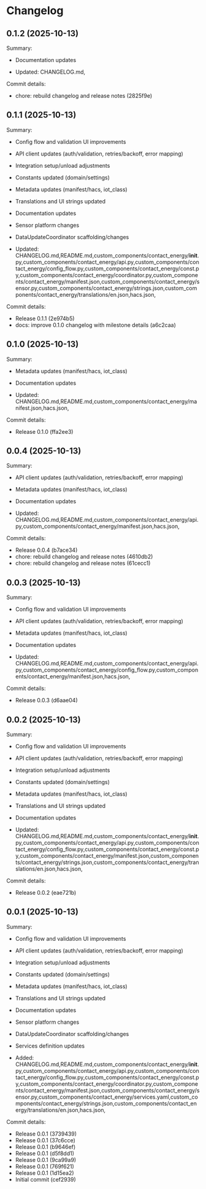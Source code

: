 # Changelog

## 0.1.2 (2025-10-13)

Summary:
- Documentation updates

- Updated: CHANGELOG.md,

Commit details:
- chore: rebuild changelog and release notes (2825f9e)


## 0.1.1 (2025-10-13)

Summary:
- Config flow and validation UI improvements
- API client updates (auth/validation, retries/backoff, error mapping)
- Integration setup/unload adjustments
- Constants updated (domain/settings)
- Metadata updates (manifest/hacs, iot_class)
- Translations and UI strings updated
- Documentation updates
- Sensor platform changes
- DataUpdateCoordinator scaffolding/changes

- Updated: CHANGELOG.md,README.md,custom_components/contact_energy/__init__.py,custom_components/contact_energy/api.py,custom_components/contact_energy/config_flow.py,custom_components/contact_energy/const.py,custom_components/contact_energy/coordinator.py,custom_components/contact_energy/manifest.json,custom_components/contact_energy/sensor.py,custom_components/contact_energy/strings.json,custom_components/contact_energy/translations/en.json,hacs.json,

Commit details:
- Release 0.1.1 (2e974b5)
- docs: improve 0.1.0 changelog with milestone details (a6c2caa)


## 0.1.0 (2025-10-13)

Summary:
- Metadata updates (manifest/hacs, iot_class)
- Documentation updates

- Updated: CHANGELOG.md,README.md,custom_components/contact_energy/manifest.json,hacs.json,

Commit details:
- Release 0.1.0 (ffa2ee3)


## 0.0.4 (2025-10-13)

Summary:
- API client updates (auth/validation, retries/backoff, error mapping)
- Metadata updates (manifest/hacs, iot_class)
- Documentation updates

- Updated: CHANGELOG.md,README.md,custom_components/contact_energy/api.py,custom_components/contact_energy/manifest.json,hacs.json,

Commit details:
- Release 0.0.4 (b7ace34)
- chore: rebuild changelog and release notes (4610db2)
- chore: rebuild changelog and release notes (61cecc1)


## 0.0.3 (2025-10-13)

Summary:
- Config flow and validation UI improvements
- API client updates (auth/validation, retries/backoff, error mapping)
- Metadata updates (manifest/hacs, iot_class)
- Documentation updates

- Updated: CHANGELOG.md,README.md,custom_components/contact_energy/api.py,custom_components/contact_energy/config_flow.py,custom_components/contact_energy/manifest.json,hacs.json,

Commit details:
- Release 0.0.3 (d6aae04)


## 0.0.2 (2025-10-13)

Summary:
- Config flow and validation UI improvements
- API client updates (auth/validation, retries/backoff, error mapping)
- Integration setup/unload adjustments
- Constants updated (domain/settings)
- Metadata updates (manifest/hacs, iot_class)
- Translations and UI strings updated
- Documentation updates

- Updated: CHANGELOG.md,README.md,custom_components/contact_energy/__init__.py,custom_components/contact_energy/api.py,custom_components/contact_energy/config_flow.py,custom_components/contact_energy/const.py,custom_components/contact_energy/manifest.json,custom_components/contact_energy/strings.json,custom_components/contact_energy/translations/en.json,hacs.json,

Commit details:
- Release 0.0.2 (eae721b)


## 0.0.1 (2025-10-13)

Summary:
- Config flow and validation UI improvements
- API client updates (auth/validation, retries/backoff, error mapping)
- Integration setup/unload adjustments
- Constants updated (domain/settings)
- Metadata updates (manifest/hacs, iot_class)
- Translations and UI strings updated
- Documentation updates
- Sensor platform changes
- DataUpdateCoordinator scaffolding/changes
- Services definition updates

- Added: CHANGELOG.md,README.md,custom_components/contact_energy/__init__.py,custom_components/contact_energy/api.py,custom_components/contact_energy/config_flow.py,custom_components/contact_energy/const.py,custom_components/contact_energy/coordinator.py,custom_components/contact_energy/manifest.json,custom_components/contact_energy/sensor.py,custom_components/contact_energy/services.yaml,custom_components/contact_energy/strings.json,custom_components/contact_energy/translations/en.json,hacs.json,

Commit details:
- Release 0.0.1 (3739439)
- Release 0.0.1 (37c6cce)
- Release 0.0.1 (b9646ef)
- Release 0.0.1 (d5f8dd1)
- Release 0.0.1 (9ca99a9)
- Release 0.0.1 (769f621)
- Release 0.0.1 (1d15ea2)
- Initial commit (cef2939)


